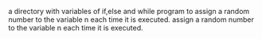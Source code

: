 a directory with variables of if,else and while
program to assign a random number to the variable n each time it is executed.
assign a random number to the variable n each time it is executed. 